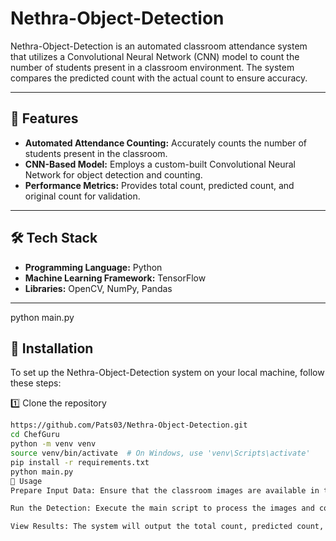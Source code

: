 # Nethra-Object-Detection

Nethra-Object-Detection is an automated classroom attendance system that utilizes a Convolutional Neural Network (CNN) model to count the number of students present in a classroom environment. The system compares the predicted count with the actual count to ensure accuracy.

---

## 🌟 Features

- **Automated Attendance Counting:** Accurately counts the number of students present in the classroom.  
- **CNN-Based Model:** Employs a custom-built Convolutional Neural Network for object detection and counting.  
- **Performance Metrics:** Provides total count, predicted count, and original count for validation.  

---

## 🛠️ Tech Stack

- **Programming Language:** Python  
- **Machine Learning Framework:** TensorFlow  
- **Libraries:** OpenCV, NumPy, Pandas  

---
python main.py

## 🚀 Installation

To set up the Nethra-Object-Detection system on your local machine, follow these steps:

1️⃣ Clone the repository  
```bash
https://github.com/Pats03/Nethra-Object-Detection.git
cd ChefGuru
python -m venv venv
source venv/bin/activate  # On Windows, use 'venv\Scripts\activate'
pip install -r requirements.txt
python main.py
📌 Usage
Prepare Input Data: Ensure that the classroom images are available in the specified input directory.

Run the Detection: Execute the main script to process the images and count the number of students.

View Results: The system will output the total count, predicted count, and original count for each image.

